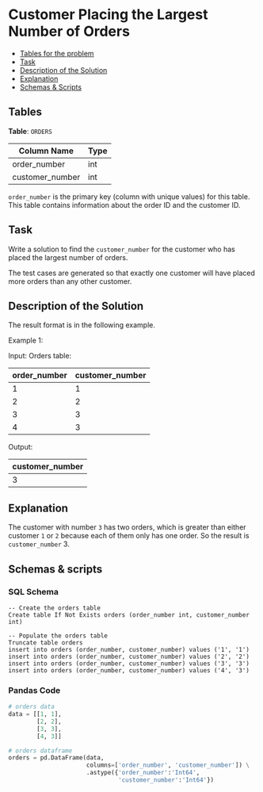 # Customer Placing the Largest Number of Orders

- [Tables for the problem](#tables)
- [Task](#task)
- [Description of the Solution](#description-of-the-solution)
- [Explanation](#explanation)
- [Schemas & Scripts](#schemas--scripts)

## Tables 

**Table**: `ORDERS`

| Column Name     | Type |
|-----------------|------|
| order_number    | int  |
| customer_number | int  |

`order_number` is the primary key (column with unique values) for this table.
This table contains information about the order ID and the customer ID.

## Task

Write a solution to find the `customer_number` for the customer who has placed the largest number of orders.

The test cases are generated so that exactly one customer will have placed more orders than any other customer.

## Description of the Solution ##

The result format is in the following example.

Example 1:

Input: 
Orders table:

| order_number | customer_number |
|--------------|-----------------|
| 1            | 1               |
| 2            | 2               |
| 3            | 3               |
| 4            | 3               |

Output: 

| customer_number |
|-----------------|
| 3               |

## Explanation ##

The customer with number `3` has two orders, which is greater than either customer `1` or `2` because each of them only 
has one order. So the result is `customer_number` 3.

## Schemas & scripts

### SQL Schema

```genericsql
-- Create the orders table
Create table If Not Exists orders (order_number int, customer_number int)

-- Populate the orders table    
Truncate table orders
insert into orders (order_number, customer_number) values ('1', '1')
insert into orders (order_number, customer_number) values ('2', '2')
insert into orders (order_number, customer_number) values ('3', '3')
insert into orders (order_number, customer_number) values ('4', '3')
```

### Pandas Code

```python
# orders data
data = [[1, 1], 
        [2, 2], 
        [3, 3], 
        [4, 3]]

# orders dataframe
orders = pd.DataFrame(data, 
                      columns=['order_number', 'customer_number']) \
                      .astype({'order_number':'Int64', 
                               'customer_number':'Int64'})
```
